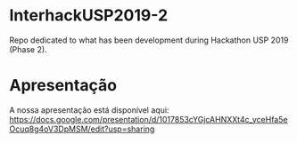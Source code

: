 # InterhackUSP2019-2
Repo dedicated to what has been development during Hackathon USP 2019 (Phase 2).

# Apresentação
A nossa apresentação está disponível aqui: https://docs.google.com/presentation/d/1017853cYGjcAHNXXt4c_yceHfa5eOcuq8g4oV3DpMSM/edit?usp=sharing
